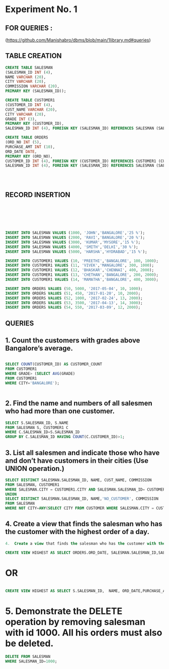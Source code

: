 # Experiment No. 1

## FOR QUERIES :
(https://github.com/Manishabro/dbms/blob/main/1library.md#queries)


## TABLE CREATION 

```sql
CREATE TABLE SALESMAN 
(SALESMAN_ID INT (4), 
NAME VARCHAR (20), 
CITY VARCHAR (20), 
COMMISSION VARCHAR (20), 
PRIMARY KEY (SALESMAN_ID)); 

CREATE TABLE CUSTOMER1 
(CUSTOMER_ID INT (4), 
CUST_NAME VARCHAR (20), 
CITY VARCHAR (20), 
GRADE INT (3), 
PRIMARY KEY (CUSTOMER_ID), 
SALESMAN_ID INT (4), FOREIGN KEY (SALESMAN_ID) REFERENCES SALESMAN (SALESMAN_ID) ON DELETE SET NULL); 

CREATE TABLE ORDERS 
(ORD_NO INT (5), 
PURCHASE_AMT INT (10), 
ORD_DATE DATE, 
PRIMARY KEY (ORD_NO), 
CUSTOMER_ID INT (4), FOREIGN KEY (CUSTOMER_ID) REFERENCES CUSTOMER1 (CUSTOMER_ID) ON DELETE CASCADE, 
SALESMAN_ID INT (4), FOREIGN KEY (SALESMAN_ID) REFERENCES SALESMAN (SALESMAN_ID) ON DELETE CASCADE);





```

##  RECORD INSERTION 

```sql






INSERT INTO SALESMAN VALUES (1000, 'JOHN','BANGALORE','25 %');
INSERT INTO SALESMAN VALUES (2000, 'RAVI','BANGALORE','20 %');
INSERT INTO SALESMAN VALUES (3000, 'KUMAR','MYSORE','15 %');
INSERT INTO SALESMAN VALUES (4000, 'SMITH','DELHI','30 %');
INSERT INTO SALESMAN VALUES (5000, 'HARSHA','HYDRABAD','15 %');

INSERT INTO CUSTOMER1 VALUES (10, 'PREETHI','BANGALORE', 100, 1000);
INSERT INTO CUSTOMER1 VALUES (11, 'VIVEK','MANGALORE', 300, 1000);
INSERT INTO CUSTOMER1 VALUES (12, 'BHASKAR','CHENNAI', 400, 2000);
INSERT INTO CUSTOMER1 VALUES (13, 'CHETHAN','BANGALORE', 200, 2000);
INSERT INTO CUSTOMER1 VALUES (14, 'MAMATHA','BANGALORE', 400, 3000);

INSERT INTO ORDERS VALUES (50, 5000, '2017-05-04', 10, 1000);
INSERT INTO ORDERS VALUES (51, 450, '2017-01-20', 10, 2000);
INSERT INTO ORDERS VALUES (52, 1000, '2017-02-24', 13, 2000);
INSERT INTO ORDERS VALUES (53, 3500, '2017-04-13', 14, 3000);
INSERT INTO ORDERS VALUES (54, 550, '2017-03-09', 12, 2000);


```

## QUERIES




## 1.	Count the customers with grades above Bangalore’s average.
   
```sql

SELECT COUNT(CUSTOMER_ID) AS CUSTOMER_COUNT
FROM CUSTOMER1
WHERE GRADE> (SELECT AVG(GRADE)
FROM CUSTOMER1
WHERE CITY='BANGALORE');



```

## 2.	Find the name and numbers of all salesmen who had more than one customer.
   
```sql
SELECT S.SALESMAN_ID, S.NAME
FROM SALESMAN S, CUSTOMER1 C
WHERE C.SALESMAN_ID=S.SALESMAN_ID
GROUP BY C.SALESMAN_ID HAVING COUNT(C.CUSTOMER_ID)>1;


```


## 3.	List all salesmen and indicate those who have and don’t have customers in their cities (Use UNION operation.)



```sql
SELECT DISTINCT SALESMAN.SALESMAN_ID, NAME, CUST_NAME, COMMISSION
FROM SALESMAN, CUSTOMER1
WHERE SALESMAN.CITY = CUSTOMER1.CITY AND SALESMAN.SALESMAN_ID= CUSTOMER1.SALESMAN_ID
UNION
SELECT DISTINCT SALESMAN.SALESMAN_ID, NAME,'NO_CUSTOMER', COMMISSION
FROM SALESMAN
WHERE NOT CITY=ANY(SELECT CITY FROM CUSTOMER WHERE SALESMAN.CITY = CUSTOMER1.CITY AND SALESMAN.SALESMAN_ID= CUSTOMER.SALESMAN_ID);

```

## 4.	Create a view that finds the salesman who has the customer with the highest order of a day.
   
```sql
4.	Create a view that finds the salesman who has the customer with the highest order of a day.

CREATE VIEW HIGHEST AS SELECT ORDERS.ORD_DATE, SALESMAN.SALESMAN_ID,SALESMAN.NAME, ORDERS.PURCHASE_AMT FROM ORDERS, SALESMAN WHERE SALESMAN.SALESMAN_ID=ORDERS.SALESMAN_ID GROUP BY ORD_DATE HAVING MAX(PURCHASE_AMT);
```
# OR
```sql

CREATE VIEW HIGHEST AS SELECT S.SALESMAN_ID,  NAME, ORD_DATE,PURCHASE_AMT, CITY  FROM ORDERS B, SALESMAN S   WHERE    S.SALESMAN_ID=B.SALESMAN_ID  AND B.PURCHASE_AMT=(SELECT MAX(E.PURCHASE_AMT) FROM ORDERS E WHERE B.ORD_DATE=E.ORD_DATE);


```
# 5.	Demonstrate the DELETE operation by removing salesman with id 1000. All his orders must also be deleted.
```sql
DELETE FROM SALESMAN 
WHERE SALESMAN_ID=1000;


```
